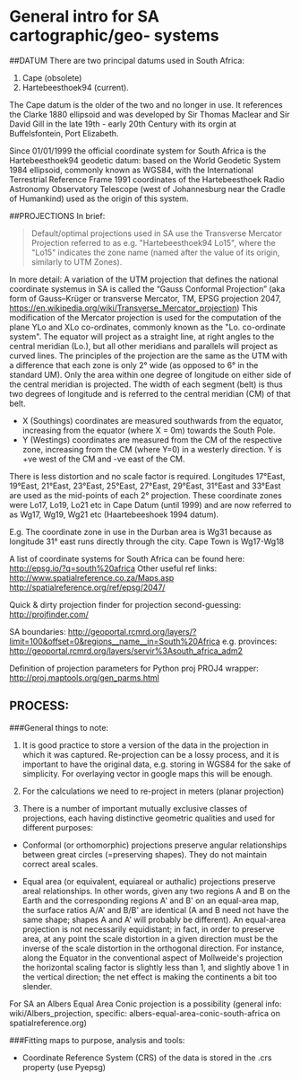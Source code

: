 # General intro for SA cartographic/geo- systems
##DATUM
There are two principal datums used in South Africa:
1. Cape (obsolete)
2. Hartebeesthoek94 (current).

The Cape datum is the older of the two and no longer in use. It references
the Clarke 1880 ellipsoid and was developed by Sir Thomas Maclear and
Sir David Gill in the late 19th - early 20th Century with its orgin
at Buffelsfontein, Port Elizabeth.

Since 01/01/1999 the official coordinate system for South Africa
is the Hartebeesthoek94 geodetic datum: based on the World Geodetic System 1984 ellipsoid,
commonly known as WGS84, with the International Terrestrial Reference Frame
1991 coordinates of the Hartebeesthoek Radio Astronomy Observatory Telescope
(west of Johannesburg near the Cradle of Humankind) used as the origin of this system.

##PROJECTIONS
In brief:

>Default/optimal projections used in SA use the Transverse Mercator
>Projection referred to as e.g. "Hartebeesthoek94 Lo15", where the "Lo15" indicates
>the zone name (named after the value of its origin, similarly to UTM Zones).

In more detail:
A variation of the UTM projection that defines the national coordinate systemus
in SA is called the “Gauss Conformal Projection” (aka form of Gauss–Krüger or transverse
Mercator, TM, EPSG projection 2047,
https://en.wikipedia.org/wiki/Transverse_Mercator_projection)
This modification of the Mercator projection is used for the computation
of the plane YLo and XLo co-ordinates, commonly known as the "Lo. co-ordinate system".
The equator will project as a straight line, at right angles to the central meridian (Lo.),
but all other meridians and parallels will project as curved lines.
The principles of the projection are the same as the UTM with a difference that
each zone is only 2° wide (as opposed to 6° in the standard UM).
Only the area within one degree of longitude on either side of the central
meridian is projected. The width of each segment (belt) is thus two degrees
of longitude and is referred to the central meridian (CM) of that belt.

- X (Southings) coordinates are measured southwards from the equator,
increasing from the equator (where X = 0m) towards the South Pole.
- Y (Westings) coordinates are measured from the CM of the respective zone,
increasing from the CM (where Y=0) in a westerly direction.
Y is +ve west of the CM and -ve east of the CM.

There is less distortion and no scale factor is required.
Longitudes 17°East, 19°East, 21°East, 23°East, 25°East, 27°East, 29°East,
31°East and 33°East are used as the mid-points of each 2° projection.
These coordinate zones were Lo17, Lo19, Lo21 etc in Cape Datum
(until 1999) and are now referred to as Wg17, Wg19, Wg21 etc
(Haartebeeshoek 1994 datum).

E.g.
The coordinate zone in use in the Durban area is Wg31 because as longitude 31°
east runs directly through the city. Cape Town is Wg17-Wg18

A list of coordinate systems for South Africa can be found here:
http://epsg.io/?q=south%20africa
Other useful ref links:
http://www.spatialreference.co.za/Maps.asp
http://spatialreference.org/ref/epsg/2047/

Quick & dirty projection finder for projection second-guessing:
http://projfinder.com/

SA boundaries:
http://geoportal.rcmrd.org/layers/?limit=100&offset=0&regions__name__in=South%20Africa
e.g. provinces:
http://geoportal.rcmrd.org/layers/servir%3Asouth_africa_adm2

Definition of projection parameters for Python proj PROJ4 wrapper:
http://proj.maptools.org/gen_parms.html


## PROCESS:
###General things to note:
1. It is good practice to store a version of the data in the projection
in which it was captured. Re-projection can be a lossy process,
and it is important to have the original data, e.g. storing in WGS84 for the sake of
simplicity. For overlaying vector in google maps this will be enough.

2. For the calculations we need to re-project in meters (planar projection)

3. There is a number of important mutually exclusive classes of projections,
each having distinctive geometric qualities and used for different purposes:

- Conformal (or orthomorphic) projections preserve angular relationships between
great circles (=preserving shapes). They do not maintain correct areal scales.

- Equal area (or equivalent, equiareal or authalic) projections preserve areal relationships.
In other words, given any two regions A and B on the Earth and the corresponding
regions A' and B' on an equal-area map, the surface ratios A/A' and B/B' are
identical (A and B need not have the same shape; shapes A and A' will probably be different).
An equal-area projection is not necessarily equidistant; in fact, in order to preserve area,
at any point the scale distortion in a given direction must be the inverse
of the scale distortion in the orthogonal direction. For instance, along the
Equator in the conventional aspect of Mollweide's projection the horizontal
scaling factor is slightly less than 1, and slightly above 1 in the vertical direction;
the net effect is making the continents a bit too slender.

For SA an Albers Equal Area Conic projection is a possibility
(general info: wiki/Albers_projection,  specific:
  albers-equal-area-conic-south-africa on spatialreference.org)

###Fitting maps to purpose, analysis and tools:

- Coordinate Reference System (CRS) of the data is stored in the .crs property
(use Pyepsg)
